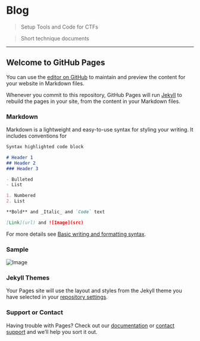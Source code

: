 # Blog
>Setup Tools and Code for CTFs

>Short technique documents
-------------------------------------------------------------------------------------------------------------------------------------

## Welcome to GitHub Pages

You can use the [editor on GitHub](https://github.com/l1j9m4-0n1/Blog/edit/main/README.md) to maintain and preview the content for your website in Markdown files.

Whenever you commit to this repository, GitHub Pages will run [Jekyll](https://jekyllrb.com/) to rebuild the pages in your site, from the content in your Markdown files.

### Markdown

Markdown is a lightweight and easy-to-use syntax for styling your writing. It includes conventions for

```markdown
Syntax highlighted code block

# Header 1
## Header 2
### Header 3

- Bulleted
- List

1. Numbered
2. List

**Bold** and _Italic_ and `Code` text

[Link](url) and ![Image](src)
```

For more details see [Basic writing and formatting syntax](https://docs.github.com/en/github/writing-on-github/getting-started-with-writing-and-formatting-on-github/basic-writing-and-formatting-syntax).

### Sample
![Image](https://github.com/l1j9m4-0n1/Blog/blob/main/sample_Markdown.png)

### Jekyll Themes

Your Pages site will use the layout and styles from the Jekyll theme you have selected in your [repository settings](https://github.com/l1j9m4-0n1/Blog/settings/pages).

### Support or Contact

Having trouble with Pages? Check out our [documentation](https://docs.github.com/categories/github-pages-basics/) or [contact support](https://support.github.com/contact) and we’ll help you sort it out.

